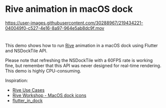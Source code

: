 # Rive animation in macOS dock

https://user-images.githubusercontent.com/30288967/219434221-040049f0-c527-4e16-8a97-964e5ab8dc9f.mov

#

This demo shows how to run [Rive](rive.app) animation in a macOS dock using Flutter and NSDockTile API.

Please note that refreshing the NSDockTile with a 60FPS rate is working fine, but remember that this API was never designed for real-time rendering. This demo is highly CPU-consuming.

Inspiration:
- [Rive Use Cases](https://rive.app/use-cases#:~:text=macOS%20dock%20icons,with%20animated%20graphics.)
- [Rive Workshop - MacOS dock icons](https://www.youtube.com/watch?v=G9eMwIJ6ZlA)
- [flutter_in_dock](https://github.com/ueman/flutter_in_dock)
